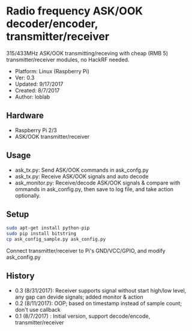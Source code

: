 # Radio frequency ASK/OOK decoder/encoder, transmitter/receiver

315/433MHz ASK/OOK transmitting/receving with cheap (RMB 5) transmitter/receiver modules, no HackRF needed.

- Platform: Linux (Raspberry Pi)
- Ver: 0.3
- Updated: 9/17/2017
- Created: 8/7/2017
- Author: loblab

## Hardware

- Raspberry Pi 2/3
- ASK/OOK transmitter/receiver

## Usage

- ask_tx.py: Send ASK/OOK commands in ask_confg.py
- ask_tx.py: Receive ASK/OOK signals and auto decode
- ask_monitor.py: Receive/decode ASK/OOK signals & compare with ommands in ask_config.py, then save to log file, and take action optionally.

## Setup

```bash
sudo apt-get install python-pip
sudo pip install bitstring
cp ask_config_sample.py ask_config.py
```

Connect transmitter/receiver to Pi's GND/VCC/GPIO, and modify ask_config.py

## History

- 0.3 (8/31/2017): Receiver supports signal without start high/low level, any gap can devide signals; added monitor & action
- 0.2 (8/11/2017): OOP; based on timestamp instead of sample count; don't use callback
- 0.1 (8/7/2017) : Initial version, support decode/encode, transmitter/receiver

